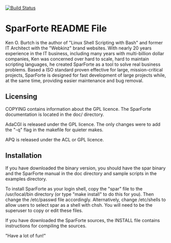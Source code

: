 [![Build Status](http://ec2-52-60-61-113.ca-central-1.compute.amazonaws.com:8080/job/SparForte/badge/icon)](http://ec2-52-60-61-113.ca-central-1.compute.amazonaws.com:8080/job/SparForte)

# SparForte README File

Ken O. Burtch is the author of "Linux Shell Scripting with Bash" and
former IT Architect with the "Webkinz" brand websites. With nearly 20
years experience in the IT business, including many years with
multi-billion dollar companies, Ken was concerned over hard to scale,
hard to maintain scripting languages, he created SparForte as a tool
to solve real business problems. Based a ISO standard proven effective
for large, mission-critical projects, SparForte is designed for fast
development of large projects while, at the same time, providing
easier maintenance and bug removal.


## Licensing

COPYING contains information about the GPL licence.
The SparForte documentation is located in the doc/ directory.

AdaCGI is released under the GPL licence.  The only changes were to
add the "-q" flag in the makefile for quieter makes.

APQ is released under the ACL or GPL licence.


## Installation

If you have downloaded the binary version, you should have the spar
binary and the SparForte manual in the doc directory and sample scripts in
the examples directory.

To install SparForte as your login shell, copy the "spar" file to the
/usr/local/bin directory (or type "make install" to do this for you).
Then change the /etc/passwd file accordingly.  Alternatively, change
/etc/shells to allow users to select spar as a shell with chsh.
You will need to be the superuser to copy or edit these files.

If you have downloaded the SparForte sources, the INSTALL file contains
instructions for compiling the sources.

"Have a lot of fun!"

